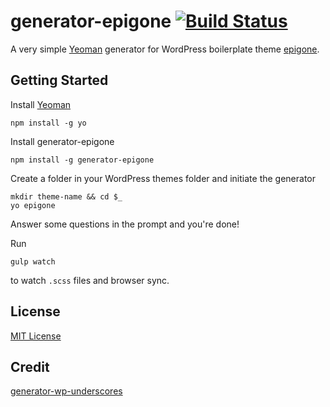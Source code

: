 # generator-epigone [![Build Status](https://secure.travis-ci.org/kdo/generator-wp-underscores.png?branch=master)](https://travis-ci.org/kdo/generator-wp-underscores)

A very simple [Yeoman](http://yeoman.io) generator for WordPress boilerplate theme [epigone](https://github.com/1shiharaT/epigone).


## Getting Started

Install [Yeoman](http://yeoman.io)

```
npm install -g yo
```

Install generator-epigone

```
npm install -g generator-epigone
```

Create a folder in your WordPress themes folder and initiate the generator

```
mkdir theme-name && cd $_
yo epigone
```

Answer some questions in the prompt and you're done!

Run

```
gulp watch
```
to watch `.scss` files and browser sync.


## License

[MIT License](http://en.wikipedia.org/wiki/MIT_License)

## Credit

[generator-wp-underscores](https://github.com/kdo/generator-wp-underscores)
